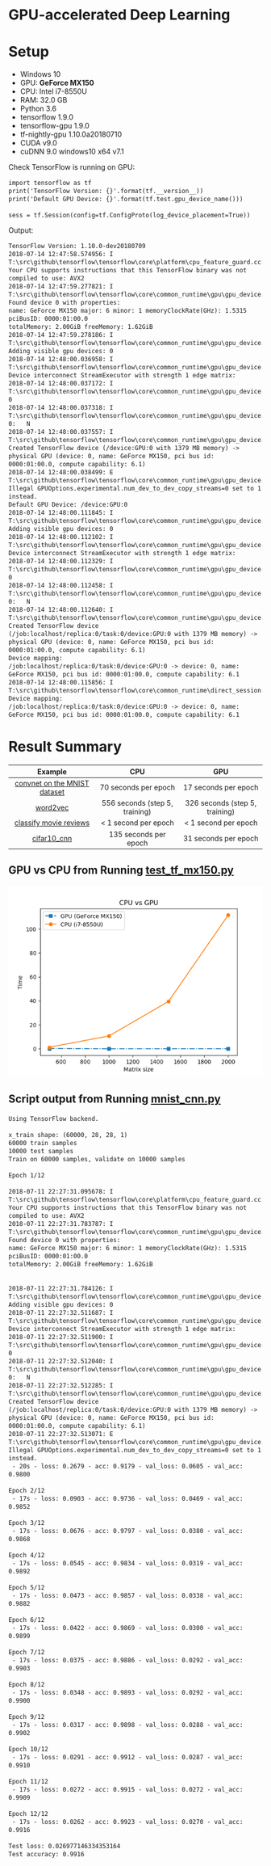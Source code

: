 # GPU-accelerated Deep Learning

Setup
======
 * Windows 10
 * GPU: **GeForce MX150**
 * CPU: Intel i7-8550U
 * RAM: 32.0 GB
 * Python 3.6
 * tensorflow 1.9.0
 * tensorflow-gpu 1.9.0
 * tf-nightly-gpu 1.10.0a20180710
 * CUDA v9.0
 * cuDNN 9.0 windows10 x64 v7.1
 
Check TensorFlow is running on GPU:
```
import tensorflow as tf
print('TensorFlow Version: {}'.format(tf.__version__))
print('Default GPU Device: {}'.format(tf.test.gpu_device_name()))

sess = tf.Session(config=tf.ConfigProto(log_device_placement=True))
```

Output:
```
TensorFlow Version: 1.10.0-dev20180709
2018-07-14 12:47:58.574956: I T:\src\github\tensorflow\tensorflow\core\platform\cpu_feature_guard.cc:141] Your CPU supports instructions that this TensorFlow binary was not compiled to use: AVX2
2018-07-14 12:47:59.277821: I T:\src\github\tensorflow\tensorflow\core\common_runtime\gpu\gpu_device.cc:1404] Found device 0 with properties: 
name: GeForce MX150 major: 6 minor: 1 memoryClockRate(GHz): 1.5315
pciBusID: 0000:01:00.0
totalMemory: 2.00GiB freeMemory: 1.62GiB
2018-07-14 12:47:59.278186: I T:\src\github\tensorflow\tensorflow\core\common_runtime\gpu\gpu_device.cc:1483] Adding visible gpu devices: 0
2018-07-14 12:48:00.036958: I T:\src\github\tensorflow\tensorflow\core\common_runtime\gpu\gpu_device.cc:964] Device interconnect StreamExecutor with strength 1 edge matrix:
2018-07-14 12:48:00.037172: I T:\src\github\tensorflow\tensorflow\core\common_runtime\gpu\gpu_device.cc:970]      0 
2018-07-14 12:48:00.037318: I T:\src\github\tensorflow\tensorflow\core\common_runtime\gpu\gpu_device.cc:983] 0:   N 
2018-07-14 12:48:00.037557: I T:\src\github\tensorflow\tensorflow\core\common_runtime\gpu\gpu_device.cc:1096] Created TensorFlow device (/device:GPU:0 with 1379 MB memory) -> physical GPU (device: 0, name: GeForce MX150, pci bus id: 0000:01:00.0, compute capability: 6.1)
2018-07-14 12:48:00.038499: E T:\src\github\tensorflow\tensorflow\core\common_runtime\gpu\gpu_device.cc:228] Illegal GPUOptions.experimental.num_dev_to_dev_copy_streams=0 set to 1 instead.
Default GPU Device: /device:GPU:0
2018-07-14 12:48:00.111845: I T:\src\github\tensorflow\tensorflow\core\common_runtime\gpu\gpu_device.cc:1483] Adding visible gpu devices: 0
2018-07-14 12:48:00.112102: I T:\src\github\tensorflow\tensorflow\core\common_runtime\gpu\gpu_device.cc:964] Device interconnect StreamExecutor with strength 1 edge matrix:
2018-07-14 12:48:00.112329: I T:\src\github\tensorflow\tensorflow\core\common_runtime\gpu\gpu_device.cc:970]      0 
2018-07-14 12:48:00.112458: I T:\src\github\tensorflow\tensorflow\core\common_runtime\gpu\gpu_device.cc:983] 0:   N 
2018-07-14 12:48:00.112640: I T:\src\github\tensorflow\tensorflow\core\common_runtime\gpu\gpu_device.cc:1096] Created TensorFlow device (/job:localhost/replica:0/task:0/device:GPU:0 with 1379 MB memory) -> physical GPU (device: 0, name: GeForce MX150, pci bus id: 0000:01:00.0, compute capability: 6.1)
Device mapping:
/job:localhost/replica:0/task:0/device:GPU:0 -> device: 0, name: GeForce MX150, pci bus id: 0000:01:00.0, compute capability: 6.1
2018-07-14 12:48:00.115856: I T:\src\github\tensorflow\tensorflow\core\common_runtime\direct_session.cc:288] Device mapping:
/job:localhost/replica:0/task:0/device:GPU:0 -> device: 0, name: GeForce MX150, pci bus id: 0000:01:00.0, compute capability: 6.1
```

 
Result Summary
==============

| Example | CPU  | GPU  | 
|:------: |:---: |:---: |
| [convnet on the MNIST dataset](https://github.com/lshang0311/deeplearning-gpu/blob/master/mnist_cnn.py)  | 70 seconds per epoch  | 17 seconds per epoch  |
| [word2vec](https://github.com/lshang0311/deeplearning-gpu/blob/master/word2vec_basic.py)  | 556 seconds (step 5, training)  | 326 seconds (step 5, training)|
| [classify movie reviews](https://github.com/lshang0311/deeplearning-gpu/blob/master/classify_movie_reviews.py)  | < 1 second per epoch  | < 1 second per epoch |
| [cifar10_cnn](https://github.com/keras-team/keras/blob/master/examples/cifar10_cnn.py)  | 135 seconds per epoch | 31 seconds per epoch |


GPU vs CPU from Running [test_tf_mx150.py](https://github.com/lshang0311/deeplearning-gpu/blob/master/test_tf_mx150.py)
---------------------
![gpu image](gpu_vs_cpu.png "GPU vs CPU")


Script output from Running [mnist_cnn.py](https://github.com/philferriere/dlwin/blob/master/mnist_cnn.py) 
---------------------
```
Using TensorFlow backend.

x_train shape: (60000, 28, 28, 1)
60000 train samples
10000 test samples
Train on 60000 samples, validate on 10000 samples

Epoch 1/12

2018-07-11 22:27:31.095678: I T:\src\github\tensorflow\tensorflow\core\platform\cpu_feature_guard.cc:141] Your CPU supports instructions that this TensorFlow binary was not compiled to use: AVX2
2018-07-11 22:27:31.783787: I T:\src\github\tensorflow\tensorflow\core\common_runtime\gpu\gpu_device.cc:1404] Found device 0 with properties: 
name: GeForce MX150 major: 6 minor: 1 memoryClockRate(GHz): 1.5315
pciBusID: 0000:01:00.0
totalMemory: 2.00GiB freeMemory: 1.62GiB


2018-07-11 22:27:31.784126: I T:\src\github\tensorflow\tensorflow\core\common_runtime\gpu\gpu_device.cc:1483] Adding visible gpu devices: 0
2018-07-11 22:27:32.511687: I T:\src\github\tensorflow\tensorflow\core\common_runtime\gpu\gpu_device.cc:964] Device interconnect StreamExecutor with strength 1 edge matrix:
2018-07-11 22:27:32.511900: I T:\src\github\tensorflow\tensorflow\core\common_runtime\gpu\gpu_device.cc:970]      0 
2018-07-11 22:27:32.512040: I T:\src\github\tensorflow\tensorflow\core\common_runtime\gpu\gpu_device.cc:983] 0:   N 
2018-07-11 22:27:32.512285: I T:\src\github\tensorflow\tensorflow\core\common_runtime\gpu\gpu_device.cc:1096] Created TensorFlow device (/job:localhost/replica:0/task:0/device:GPU:0 with 1379 MB memory) -> physical GPU (device: 0, name: GeForce MX150, pci bus id: 0000:01:00.0, compute capability: 6.1)
2018-07-11 22:27:32.513071: E T:\src\github\tensorflow\tensorflow\core\common_runtime\gpu\gpu_device.cc:228] Illegal GPUOptions.experimental.num_dev_to_dev_copy_streams=0 set to 1 instead.
 - 20s - loss: 0.2679 - acc: 0.9179 - val_loss: 0.0605 - val_acc: 0.9800

Epoch 2/12
 - 17s - loss: 0.0903 - acc: 0.9736 - val_loss: 0.0469 - val_acc: 0.9852

Epoch 3/12
 - 17s - loss: 0.0676 - acc: 0.9797 - val_loss: 0.0380 - val_acc: 0.9868

Epoch 4/12
 - 17s - loss: 0.0545 - acc: 0.9834 - val_loss: 0.0319 - val_acc: 0.9892

Epoch 5/12
 - 17s - loss: 0.0473 - acc: 0.9857 - val_loss: 0.0338 - val_acc: 0.9882

Epoch 6/12
 - 17s - loss: 0.0422 - acc: 0.9869 - val_loss: 0.0300 - val_acc: 0.9899

Epoch 7/12
 - 17s - loss: 0.0375 - acc: 0.9886 - val_loss: 0.0292 - val_acc: 0.9903

Epoch 8/12
 - 17s - loss: 0.0348 - acc: 0.9893 - val_loss: 0.0292 - val_acc: 0.9900

Epoch 9/12
 - 17s - loss: 0.0317 - acc: 0.9898 - val_loss: 0.0288 - val_acc: 0.9902

Epoch 10/12
 - 17s - loss: 0.0291 - acc: 0.9912 - val_loss: 0.0287 - val_acc: 0.9910

Epoch 11/12
 - 17s - loss: 0.0272 - acc: 0.9915 - val_loss: 0.0272 - val_acc: 0.9909

Epoch 12/12
 - 17s - loss: 0.0262 - acc: 0.9923 - val_loss: 0.0270 - val_acc: 0.9916

Test loss: 0.026977146334353164
Test accuracy: 0.9916
```